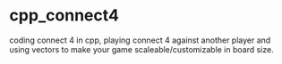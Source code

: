 # cpp_connect4

coding connect 4 in cpp, playing connect 4 against another player and using vectors to make your game scaleable/customizable in board size.
